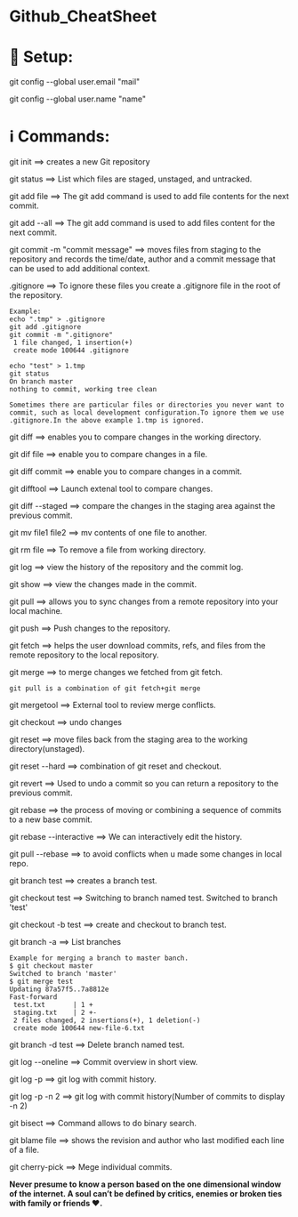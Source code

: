 # Github_CheatSheet

# 🔧 Setup:

git config --global user.email "mail"

git config --global user.name "name"

# ℹ️️ Commands:

git init                       ==> creates a new Git repository

git status                     ==> List which files are staged, unstaged, and untracked.

git add file                   ==> The git add command is used to add file contents for the next commit.

git add --all                  ==> The git add command is used to add files content for the next commit.

git commit -m "commit message" ==> moves files from staging to the repository and records the time/date, author and a commit message that can be used to add additional context.

.gitignore                     ==> To ignore these files you create a .gitignore file in the root of the repository.

```
Example:
echo ".tmp" > .gitignore
git add .gitignore
git commit -m ".gitignore"
 1 file changed, 1 insertion(+)
 create mode 100644 .gitignore

echo "test" > 1.tmp
git status
On branch master
nothing to commit, working tree clean

Sometimes there are particular files or directories you never want to commit, such as local development configuration.To ignore them we use .gitignore.In the above example 1.tmp is ignored.
```

git diff ==> enables you to compare changes in the working directory.

git dif file       ==> enable you to compare changes in a file.

git diff commit    ==> enable you to compare changes in a commit.

git difftool      ==> Launch extenal tool to compare changes.

git diff --staged  ==>  compare the changes in the staging area against the previous commit.

git mv file1 file2 ==> mv contents of one file to another.

git rm file         ==> To remove a file from working directory.

git log             ==> view the history of the repository and the commit log.

git show <commithash>   ==> view the changes made in the commit.
 
git pull                ==> allows you to sync changes from a remote repository into your local machine.

git push                ==> Push changes to the repository.

git fetch               ==> helps the user download commits, refs, and files from the remote repository to the local repository.

git merge               ==> to merge changes we fetched from git fetch.
```
git pull is a combination of git fetch+git merge
```
git mergetool   ==> External tool to review merge conflicts.

git checkout            ==> undo changes

git reset                ==> move files back from the staging area to the working directory(unstaged).

git reset --hard         ==> combination of git reset and checkout.

git revert               ==> Used to undo a commit so you can return a repository to the previous commit. 

git rebase               ==> the process of moving or combining a sequence of commits to a new base commit.

git rebase --interactive ==> We can interactively edit the history.

git pull --rebase        ==> to avoid conflicts when u made some changes in local repo.

git branch test          ==> creates a branch test.

git checkout test        ==> Switching to branch named test.
Switched to branch 'test'

git checkout -b test     ==> create and checkout to branch test.

git branch -a             ==> List branches

```
Example for merging a branch to master banch.
$ git checkout master
Switched to branch 'master'
$ git merge test
Updating 87a57f5..7a8812e
Fast-forward
 test.txt       | 1 +
 staging.txt    | 2 +-
 2 files changed, 2 insertions(+), 1 deletion(-)
 create mode 100644 new-file-6.txt
 ```
git branch -d test       ==> Delete branch named test.

git log --oneline        ==> Commit overview in short view.

git log -p               ==> git log with commit history.

git log -p -n 2          ==> git log with commit history(Number of commits to display -n 2)

git bisect               ==> Command allows to do binary search.

git blame file           ==> shows the revision and author who last modified each line of a file.

git cherry-pick          ==> Mege individual commits.

**Never presume to know a person based on the one dimensional window of the internet. A soul can’t be defined by critics, enemies or broken ties with family or friends ❤.**
